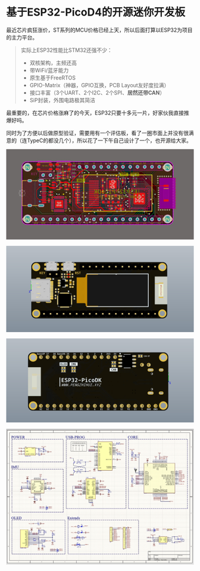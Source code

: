 # 基于ESP32-PicoD4的开源迷你开发板
最近芯片疯狂涨价，ST系列的MCU价格已经上天，所以后面打算以ESP32为项目的主力平台。

> 实际上ESP32性能比STM32还强不少：
>
> * 双核架构，主频还高
> * 带WiFi/蓝牙能力
> * 原生基于FreeRTOS
> * GPIO-Matrix（神器，GPIO互换，PCB Layout友好度拉满）
> * 接口丰富（3个UART、2个I2C、2个SPI、**居然还带CAN**）
> * SiP封装，外围电路极其简洁

最重要的，在芯片价格涨麻了的今天，ESP32只要十多元一片，好家伙我直接推爆好吗。

同时为了方便以后做原型验证，需要用有一个评估板，看了一圈市面上并没有很满意的（连TypeC的都没几个），所以花了一下午自己设计了一个，也开源给大家。

![1](/3.Docs/1.Images/1.jpg)

![2](/3.Docs/1.Images/2.jpg)

![3](/3.Docs/1.Images/3.jpg)

![sch](3.Docs/1.Images/sch.jpg)